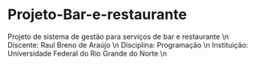 # Projeto-Bar-e-restaurante
Projeto de sistema de gestão para serviços de bar e restaurante \n
Discente: Raul Breno de Araújo \n
Disciplina: Programação \n
Instituição: Universidade Federal do Rio Grande do Norte \n
